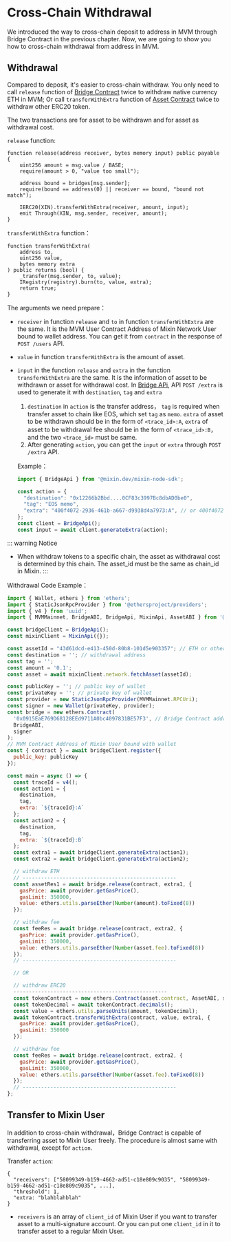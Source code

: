 # Cross-Chain Withdrawal

We introduced the way to cross-chain deposit to address in MVM through Bridge Contract in the previous chapter. 
Now, we are going to show you how to cross-chain withdrawal from address in MVM.

## Withdrawal

Compared to deposit, it's easier to cross-chain withdraw. You only need to call `release` function of 
[Bridge Contract](https://github.com/MixinNetwork/trusted-group/blob/master/mvm/quorum/bridge/contracts/Bridge.sol)
twice to withdraw native currency ETH in MVM;
Or call `transferWithExtra` function of
[Asset Contract](https://github.com/MixinNetwork/trusted-group/blob/master/mvm/quorum/registry/contracts/Asset.sol)
twice to withdraw other ERC20 token.

The two transactions are for asset to be withdrawn and for asset as withdrawal cost.

`release` function:

```solidity
function release(address receiver, bytes memory input) public payable {
    uint256 amount = msg.value / BASE;
    require(amount > 0, "value too small");

    address bound = bridges[msg.sender];
    require(bound == address(0) || receiver == bound, "bound not match");

    IERC20(XIN).transferWithExtra(receiver, amount, input);
    emit Through(XIN, msg.sender, receiver, amount);
}
```

`transferWithExtra` function：

```solidity
function transferWithExtra(
    address to,
    uint256 value,
    bytes memory extra
) public returns (bool) {
    _transfer(msg.sender, to, value);
    IRegistry(registry).burn(to, value, extra);
    return true;
}
```

The arguments we need prepare：

* `receiver` in function `release` and `to` in function `transferWithExtra` are the same.
  It is the MVM User Contract Address of Mixin Network User bound to wallet address.
  You can get it from `contract` in the response of `POST /users` API.

* `value` in function `transferWithExtra` is the amount of asset.

* `input` in the function `release` and `extra` in the function `transferWithExtra` are the same.
  It is the information of asset to be withdrawn or asset for withdrawal cost.
  In [Bridge APi](/bridge/api), API `POST /extra` is used to generate it with `destination`, `tag` and `extra`

  1. `destination` in `action` is the transfer address，
     `tag` is required when transfer asset to chain like EOS, which set `tag` as `memo`.
     `extra` of asset to be withdrawn should be in the form of `<trace_id>:A`,
     `extra` of asset to be withdrawal fee should be in the form of `<trace_id>:B`，
     and the two `<trace_id>` must be same.
  2. After generating `action`, you can get the `input` or `extra` through `POST /extra` API.

  Example：
  ```javascript
  import { BridgeApi } from '@mixin.dev/mixin-node-sdk';
  
  const action = {
    "destination": "0x12266b2Bbd....0CF83c3997Bc8dbAD0be0",
    "tag": "EOS memo",
    "extra": "400f4072-2936-461b-a667-d9938d4a7973:A", // or 400f4072-2936-461b-a667-d9938d4a7973:B
  };
  const client = BridgeApi();
  const input = await client.generateExtra(action);
  ```

::: warning Notice
* When withdraw tokens to a specific chain, the asset as withdrawal cost is determined by this chain. 
The asset_id must be the same as chain_id in Mixin.
:::

Withdrawal Code Example：

```javascript
import { Wallet, ethers } from 'ethers';
import { StaticJsonRpcProvider } from '@ethersproject/providers';
import { v4 } from 'uuid';
import { MVMMainnet, BridgeABI, BridgeApi, MixinApi, AssetABI } from '@mixin.dev/mixin-node-sdk';

const bridgeClient = BridgeApi();
const mixinClient = MixinApi({});

const assetId = "43d61dcd-e413-450d-80b8-101d5e903357"; // ETH or other ERC20 asset id
const destination = ''; // withdrawal address
const tag = '';
const amount = '0.1';
const asset = await mixinClient.network.fetchAsset(assetId);

const publicKey = ''; // public key of wallet
const privateKey = ''; // private key of wallet
const provider = new StaticJsonRpcProvider(MVMMainnet.RPCUri);
const signer = new Wallet(privateKey, provider);
const bridge = new ethers.Contract(
  '0x0915EaE769D68128EEd9711A0bc4097831BE57F3', // Bridge Contract address
  BridgeABI,
  signer
);
// MVM Contract Address of Mixin User bound with wallet
const { contract } = await bridgeClient.register({
  public_key: publicKey
});

const main = async () => {
  const traceId = v4();
  const action1 = {
    destination,
    tag,
    extra: `${traceId}:A`
  };
  const action2 = {
    destination,
    tag,
    extra: `${traceId}:B`
  };
  const extra1 = await bridgeClient.generateExtra(action1);
  const extra2 = await bridgeClient.generateExtra(action2);

  // withdraw ETH
  // --------------------------------------------------
  const assetRes1 = await bridge.release(contract, extra1, {
    gasPrice: await provider.getGasPrice(), 
    gasLimit: 350000,
    value: ethers.utils.parseEther(Number(amount).toFixed(8))
  });

  // withdraw fee
  const feeRes = await bridge.release(contract, extra2, {
    gasPrice: await provider.getGasPrice(), 
    gasLimit: 350000,
    value: ethers.utils.parseEther(Number(asset.fee).toFixed(8))
  });
  // --------------------------------------------------

  // OR

  // withdraw ERC20
  --------------------------------------------------
  const tokenContract = new ethers.Contract(asset.contract, AssetABI, signer);
  const tokenDecimal = await tokenContract.decimals();
  const value = ethers.utils.parseUnits(amount, tokenDecimal);
  await tokenContract.transferWithExtra(contract, value, extra1, {
    gasPrice: await provider.getGasPrice(),
    gasLimit: 350000
  });

  // withdraw fee
  const feeRes = await bridge.release(contract, extra2, {
    gasPrice: await provider.getGasPrice(), 
    gasLimit: 350000,
    value: ethers.utils.parseEther(Number(asset.fee).toFixed(8))
  });
  // --------------------------------------------------
};
```

## Transfer to Mixin User

In addition to cross-chain withdrawal，Bridge Contract is capable of transferring asset to Mixin User freely.
The procedure is almost same with withdrawal, except for `action`.

Transfer `action`:
```
{
  "receivers": ["58099349-b159-4662-ad51-c18e809c9035", "58099349-b159-4662-ad51-c18e809c9035", ...],
  "threshold": 1,
  "extra: "blahblahblah"
}
```

* `receivers` is an array of `client_id` of Mixin User if you want to transfer asset to a multi-signature account.
Or you can put one `client_id` in it to transfer asset to a regular Mixin User.
